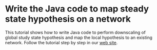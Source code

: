 # Write the Java code to map steady state hypothesis on a network
This tutorial shows how to write Java code to perform downscaling of global study state hypothesis and map the local hypothesis to an existing network. Follow the tutorial step by step in our [web site](https://www.powsybl.org/pages/documentation/developer/tutorials/downscaling.html).
